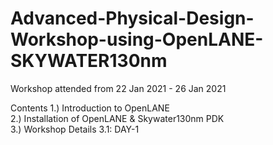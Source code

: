 # Advanced-Physical-Design-Workshop-using-OpenLANE-SKYWATER130nm
Workshop attended from 22 Jan 2021 - 26 Jan 2021

Contents
  1.) Introduction to OpenLANE \
  2.) Installation of OpenLANE & Skywater130nm PDK \
  3.) Workshop Details
    3.1: DAY-1  
  
